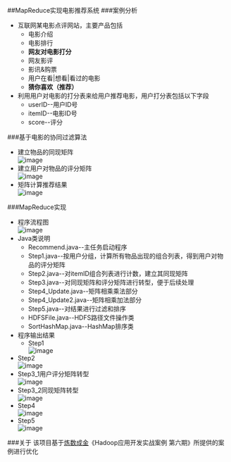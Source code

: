 ##MapReduce实现电影推荐系统
###案例分析
* 互联网某电影点评网站，主要产品包括
    * 电影介绍
    * 电影排行
    * **网友对电影打分**
    * 网友影评
    * 影讯&购票
    * 用户在看|想看|看过的电影
    * **猜你喜欢（推荐）**
* 利用用户对电影的打分表来给用户推荐电影，用户打分表包括以下字段
    * userID--用户ID号
    * itemID--电影ID号
    * score--评分

###基于电影的协同过滤算法
* 建立物品的同现矩阵  
  ![image](https://github.com/ParadeTo/Recommend/blob/master/img/theory-6.png)
* 建立用户对物品的评分矩阵  
  ![image](https://github.com/ParadeTo/Recommend/blob/master/img/theory-7.png)
* 矩阵计算推荐结果  
  ![image](https://github.com/ParadeTo/Recommend/blob/master/img/theory-8.png)

###MapReduce实现
* 程序流程图  
 ![image](https://github.com/ParadeTo/Recommend/blob/master/img/mapreduce.jpg)
* Java类说明  
   * Recommend.java--主任务启动程序  
   * Step1.java--按用户分组，计算所有物品出现的组合列表，得到用户对物品的评分矩阵  
   * Step2.java--对itemID组合列表进行计数，建立其同现矩阵  
   * Step3.java--对同现矩阵和评分矩阵进行转型，便于后续处理  
   * Step4_Update.java--矩阵相乘乘法部分  
   * Step4_Update2.java--矩阵相乘加法部分  
   * Step5.java--对结果进行过滤和排序  
   * HDFSFile.java--HDFS路径文件操作类  
   * SortHashMap.java--HashMap排序类
* 程序输出结果  
   * Step1  
 ![image](https://github.com/ParadeTo/Recommend/blob/master/img/step1-out.png)  
* Step2  
 ![image](https://github.com/ParadeTo/Recommend/blob/master/img/step2-out.png)  
* Step3_1用户评分矩阵转型  
 ![image](https://github.com/ParadeTo/Recommend/blob/master/img/step3_1-out.png)  
* Step3_2同现矩阵转型  
 ![image](https://github.com/ParadeTo/Recommend/blob/master/img/step3_2-out.png)  
* Step4  
 ![image](https://github.com/ParadeTo/Recommend/blob/master/img/step4-out-my.png)  
* Step5  
 ![image](https://github.com/ParadeTo/Recommend/blob/master/img/step5-out.png)

###关于
该项目基于[炼数成金](http://www.dataguru.cn/)《Hadoop应用开发实战案例 第六期》所提供的案例进行优化

